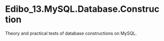 # Edibo_13.MySQL.Database.Construction
Theory and practical tests of database constructions on MySQL.
